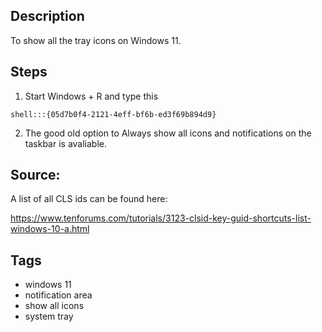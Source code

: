 ## Description
To show all the tray icons on Windows 11.

## Steps
1. Start Windows + R and type this

```
shell:::{05d7b0f4-2121-4eff-bf6b-ed3f69b894d9}
```

2. The good old option to Always show all icons and notifications on the taskbar is avaliable.


## Source: 
A list of all CLS ids can be found here:

https://www.tenforums.com/tutorials/3123-clsid-key-guid-shortcuts-list-windows-10-a.html
## Tags
- windows 11
- notification area
- show all icons
- system tray
